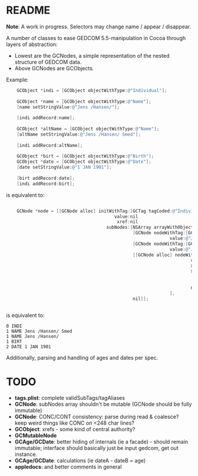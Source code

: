# README #

**Note**: A work in progress. Selectors may change name / appear / disappear.

A number of classes to ease GEDCOM 5.5-manipulation in Cocoa through layers of abstraction:

* Lowest are the GCNodes, a simple representation of the nested structure of GEDCOM data.
* Above GCNodes are GCObjects.

Example:

``` objective-c
    GCObject *indi = [GCObject objectWithType:@"Individual"];
    
    GCObject *name = [GCObject objectWithType:@"Name"];
    [name setStringValue:@"Jens /Hansen/"];
    
    [indi addRecord:name];
    
    GCObject *altName = [GCObject objectWithType:@"Name"];
    [altName setStringValue:@"Jens /Hansen/ Smed"];
    
    [indi addRecord:altName];
    
    GCObject *birt = [GCObject objectWithType:@"Birth"];
    GCObject *date = [GCObject objectWithType:@"Date"];
    [date setStringValue:@"1 JAN 1901"];
    
    [birt addRecord:date];
    [indi addRecord:birt];
```

is equivalent to:

``` objective-c

    GCNode *node = [[GCNode alloc] initWithTag:[GCTag tagCoded:@"Individual"] 
                                         value:nil
                                          xref:nil
                                      subNodes:[NSArray arrayWithObjects:
                                                [GCNode nodeWithTag:[GCTag tagCoded:@"NAME"] 
                                                              value:@"Jens /Hansen/ Smed"],
                                                [GCNode nodeWithTag:[GCTag tagCoded:@"NAME"] 
                                                              value:@"Jens /Hansen/"],
                                                [[GCNode alloc] nodeWithTag:[GCTag tagCoded:@"BIRT"] 
                                                                      value:@"Jens /Hansen/"
                                                                      xref:nil
                                                                      subNodes:[NSArray arrayWithObjects:
                                                                                [GCNode nodeWithTag:[GCTag tagCoded:@"BIRT"
                                                                                              value:@"1 JAN 1901"],
                                                                      nil],
                                                              ],
                                                nil]];
    

```

is equivalent to:

```
0 INDI
1 NAME Jens /Hansen/ Smed
1 NAME Jens /Hansen/
1 BIRT
2 DATE 1 JAN 1901
```

Additionally, parsing and handling of ages and dates per spec.

# TODO #

* **tags.plist**: complete validSubTags/tagAliases
* **GCNode**: subNodes array shouldn't be mutable (GCNode should be fully immutable)
* **GCNode**: CONC/CONT consistency: parse during read & coalesce? keep weird things like CONC on <248 char lines?
* **GCObject**: xrefs - some kind of central authority?
* **GCMutableNode**
* **GCAge/GCDate**: better hiding of internals (ie a facade) - should remain immutable; interface should basically just be input gedcom, get out instance.
* **GCAge/GCDate**: calculations (ie dateA - dateB = age)
* **appledocs**: and better comments in general

